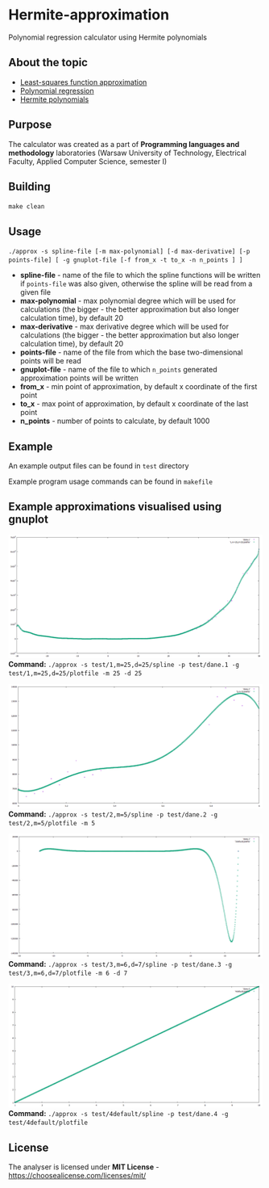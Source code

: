 # Hermite-approximation
Polynomial regression calculator using Hermite polynomials 

## About the topic
* [Least-squares function approximation](https://en.wikipedia.org/wiki/Least-squares_function_approximation)
* [Polynomial regression](https://en.wikipedia.org/wiki/Polynomial_regression)
* [Hermite polynomials](https://en.wikipedia.org/wiki/Hermite_polynomials)

## Purpose
The calculator was created as a part of **Programming languages and methodology** laboratories (Warsaw University of Technology, Electrical Faculty, Applied Computer Science, semester I)

## Building
`make clean`

## Usage
`./approx -s spline-file [-m max-polynomial] [-d max-derivative] [-p points-file] [ -g gnuplot-file [-f from_x -t to_x -n n_points ] ]`
* **spline-file** - name of the file to which the spline functions will be written if `points-file` was also given, otherwise the spline will be read from a given file
* **max-polynomial** - max polynomial degree which will be used for calculations (the bigger - the better approximation but also longer calculation time), by default 20
* **max-derivative** - max derivative degree which will be used for calculations (the bigger - the better approximation but also longer calculation time), by default 20
* **points-file** - name of the file from which the base two-dimensional points will be read
* **gnuplot-file** - name of the file to which `n_points` generated approximation points will be written
* **from_x** - min point of approximation, by default x coordinate of the first point
* **to_x** - max point of approximation, by default x coordinate of the last point
* **n_points** - number of points to calculate, by default 1000

## Example
An example output files can be found in `test` directory

Example program usage commands can be found in `makefile`

## Example approximations visualised using gnuplot
![1,m=25,d=25](/gnuplot-examples/1,m=25,d=25.png)
**Command:** `./approx -s test/1,m=25,d=25/spline -p test/dane.1 -g test/1,m=25,d=25/plotfile -m 25 -d 25`


![2,m=5.png](/gnuplot-examples/2,m=5.png)
**Command:** `./approx -s test/2,m=5/spline -p test/dane.2 -g test/2,m=5/plotfile -m 5`


![3,m=6,d=7.png](/gnuplot-examples/3,m=6,d=7.png)
**Command:** `./approx -s test/3,m=6,d=7/spline -p test/dane.3 -g test/3,m=6,d=7/plotfile -m 6 -d 7`


![4default](/gnuplot-examples/4default.png)
**Command:** `./approx -s test/4default/spline -p test/dane.4 -g test/4default/plotfile`


## License
The analyser is licensed under **MIT License** - https://choosealicense.com/licenses/mit/
